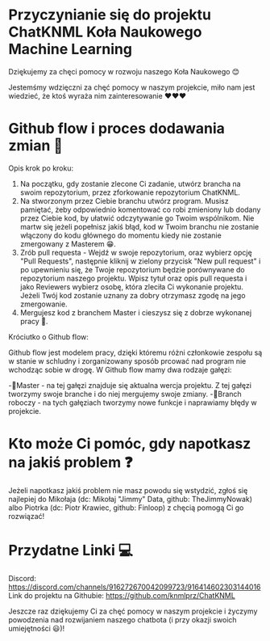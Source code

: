 # Przyczynianie się do projektu ChatKNML Koła Naukowego Machine Learning

Dziękujemy za chęci pomocy w rozwoju naszego Koła Naukowego 😊

Jestemśmy wdzięczni za chęć pomocy w naszym projekcie, miło nam jest wiedzieć, że ktoś wyraża nim zainteresowanie   ❤❤❤
 


# Github flow i proces dodawania zmian 🤔


Opis krok po kroku:
1. Na początku, gdy zostanie zlecone Ci zadanie, utwórz brancha na swoim repozytorium, przez zforkowanie repozytorium ChatKNML.
2. Na stworzonym przez Ciebie branchu utwórz program. Musisz pamiętać, żeby odpowiednio komentować co robi zmieniony lub dodany przez Ciebie kod, by ułatwić odczytywanie go Twoim wspólnikom. Nie martw się jeżeli popełnisz jakiś błąd, kod w Twoim branchu nie zostanie włączony do kodu głównego do momentu kiedy nie zostanie zmergowany z Masterem 😁.
3. Zrób pull requesta - Wejdź w swoje repozytorium, oraz wybierz opcję "Pull Requests", następnie kliknij w zielony przycisk "New pull request" i po upewnieniu się, że Twoje repozytorium będzie porównywane do repozytorium naszego projektu. Wpisz tytuł oraz opis pull requesta i jako Reviewers wybierz osobę, która zleciła Ci wykonanie projektu. Jeżeli Twój kod zostanie uznany za dobry otrzymasz zgodę na jego zmergowanie. 
4. Mergujesz kod z branchem Master i cieszysz się z dobrze wykonanej pracy 🤩.

Króciutko o Github flow:

Github flow jest modelem pracy, dzięki któremu różni członkowie zespołu są w
stanie w schludny i zorganizowany sposób prcować nad program nie wchodząc sobie w drogę.
W Github flow mamy dwa rodzaje gałęzi:

-🥇Master - na tej gałęzi znajduje się aktualna wercja projektu. Z tej gałęzi tworzymy swoje branche i do niej mergujemy swoje zmiany.
-🥈Branch roboczy - na tych gałęziach tworzymy nowe funkcje i naprawiamy błędy w projekcie. 



# Kto może Ci pomóc, gdy napotkasz na jakiś problem ❓

Jeżeli napotkasz jakiś problem nie masz powodu się wstydzić, zgłoś się najlepiej do Mikołaja (dc: Mikołaj "Jimmy" Data, github: TheJimmyNowak)  albo Piotrka (dc: Piotr Krawiec, github: Finloop) z chęcią pomogą Ci go rozwiązać! 




 # Przydatne Linki 💻


Discord: https://discord.com/channels/916272670042099723/916414602303144016
Link do projektu na Githubie: https://github.com/knmlprz/ChatKNML




Jeszcze raz dziękujemy Ci za chęć pomocy w naszym projekcie i życzymy powodzenia nad rozwijaniem naszego chatbota (i przy okazji swoich umiejętności 😃)!
